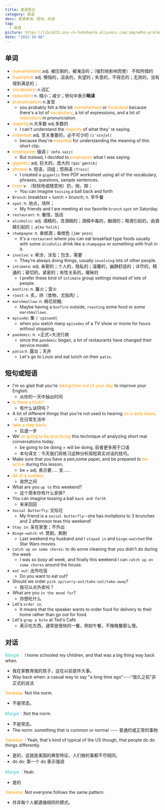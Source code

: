 ```yaml
---
title: 英语笔记
category: 英语
desc: 英语单词，短句，对话
tag:
  - 英语
picture: https://libra321.oss-cn-huhehaote.aliyuncs.com/img/edho-pratama-k-P2ow0S6o4-unsplash%20.jpg
date: "2022-10-08"
---
```


## 单词

- <font color="#ff9900">overwhelmed</font>: adj. 被压倒的，被淹没的；（强烈地影响而使） 不知所措的
- <font color="#ff9900">frustrated</font>: adj. 懊恼的，沮丧的，失望的；失意的，不得志的；无效的，没有得到满足的；
- <font color="#ff9900">vocabulary</font>: n.词汇
- <font color="#ff9900">reduction</font>: n. 缩小；减少；例句中表示**略读**
- <font color="#ff9900">pronunciation</font>: n.发音
  - you probably felt a lttle bit <font color="#ff9900">overwhelmed</font> or <font color="#ff9900">frustrated</font> because there's a lot of <font color="#ff9900">vocabulary</font>, a lot of expressions, and a lot of <font color="#ff9900">reductions</font> in pronunciation.
- <font color="#ff9900">majority</font>:n.大多数 adj.多数的
  - I can't understand the <font color="#ff9900">majority</font> of what they' re saying.
- <font color="#ff9900">essential</font>: adj. 至关重要的，必不可少的 `|ɪˈsɛnʃəl|`
  - because they're <font color="#ff9900">essential</font> for understanding the meaning of this short clip.
- <font color="#ff9900">emphasize</font>: 强调 `|ˈɛmfəˌsaɪz|`
  - But instead, I decided to <font color="#ff9900">emphasize</font> what I was saying.
- <font color="#ff9900">gigantic</font>: adj. 巨大的，庞大的 `|ʤaɪˈgæntɪk|`
- <font color="#ff9900">phrase</font>: n. 短语，词组；惯用语 `|freɪz|`
  - I created a `gigantic` free PDF worksheet using all of the vocabulary, phrases, questions, sample sentences.
- <font color="#ff9900">toss</font>: v. （轻轻地或随意地）扔，抛，掷；
  - You can imagine `tossing` a ball back and forth
- `Brunch`: breakfast + lunch = brunch; n. 早午餐
- `spot`: n. 地点，场所；
  - My friends and I are meeting at our favorite `brunch` `spot` on Saturday.
- `restaurant`: n. 餐馆，饭店
- `alcoholic`: adj. 酒精的，含酒精的；酒精中毒的，酗酒的；喝酒引起的，由酒精引起的 `|ˌælkəˈhɑlɪk|`
- `champagne`: n. 香槟酒；香槟色 `|ʃæmˈpeɪn|`
  - It's a `restaurant` where you can eat breakfast type foods usually with some `alcoholic` drink like a `champagne` or something with fruit in it.
- `involve`: v. 牵涉，涉及；包含，需要
  - They're always doing things, usually `involving` lots of other people.
- `intimate`: adj. 亲密的；个人的，隐私的；温馨的，幽静舒适的；详尽的，精通的；密切的，紧密的；有性关系的，暧昧的
  - I prefer these kind of `intimate` group settings instead of lots of people.
- `bonfire`: n. 篝火；营火
- `roast`: v. 炙，烘（食物，尤指肉）；
- `marshmallow`: n. 棉花软糖;
  - Maybe having a `bonfire` outside, `roasting` some food or some `marshmallows`.
- `episode`: 集 `|ˈɛpɪsəʊd|`
  - when you watch many `episodes` of a TV show or movie for hours without stopping.
- `pandemic`: n. <正式>大流行病
  - since the `pandemic` began, a lot of restaurants have changed their service model.
- `patio`:n. 露台；天井
  - Let's go to Louis and eat lunch on their `patio`.

## 短句或短语

- I'm so glad that you're <font color="#ff9900">taking time out of your day</font> to improve your English.
  - 从你的一天中抽出时间
- <font color="#ff9900">Is there a trick?</font>
  - 有什么诀窍吗？
- A lot of different things that you're not used to hearing <font color="#ff9900">on a daily basis</font>.
  - 在日常生活中
- <font color="#ff9900">take a step back</font>.
  - 后退一步
- We'<font color="#ff9900">.re going to be practicing</font> this technique of analyzing short real conversations today.
  - be going to be doing = will be doing, 前者更多用于口语
  - 本句译文：今天我们将练习这种分析简短真实对话的技巧。
- Make sure that you have a pen,some paper, and be prepared to <font color="#ff9900">be active</font> during this lesson,
  - be + adj. 表示要..... 变......
- <font color="#ff9900">All of a sudden</font>.
  - 突然之间
- What are you `up to` this weekend?
  - 这个周末你有什么安排?
- You can imagine tossing a ball `back and forth`
  - 来来回回
- `Social Butterfly`: 交际花
  - My friend is a `social butterfly`--she has invitations to 3 brunches and 2 afternoon teas this weekend!
- `Stay in`: 呆在家里；不外出
- `Binge-watch`: vt. 煲剧，刷剧
  - Last weekend my husband and I `stayed in` and `binge-watched` the Star Wars movies.
- `Catch up on some chores`: to do some cleaning that you didn’t do during the week
  - I was so busy all week, and finally this weekend I can `catch up on some chores` around the house.
- `eat out`: 出外吃饭
  - Do you want to eat out?
- Should we order `pick up/carry-out/take-out/take-away`?
  - 我可以点外卖吗？
- What are you `in the mood for`?
  - 你想吃什么
- Let's `order in`.
  - It means that the speaker wants to order food for delivery to their home rather than go out for food.
- Let's `grap a bite` at Ted's Cafe.
  - 表示吃东西，通常是很快的一餐，例如午餐，不像晚餐那么慢。

## 对话

<font color="#36bfc4">Margie：</font> I home schooled my children, and that was a big thing way back when.

- 我在家教育我的孩子，这在以前是件大事。
- Way back when: a casual way to say "a long time ago"----“很久之前”非正式的说法

<font color="#ff9900">Vanessa: </font>Not the norm.

- 不是常态。

<font color="#36bfc4">Margie：</font>Not the norm.

- 不是常态。
- The norm: something that is common or normal ---- 普通的或正常的事物

<font color="#ff9900">Vanessa: </font>: Yeah, that's kind of typical of the US though, that people do do things
differently.

- 是的，这就是美国的典型特征，人们做的事都不尽相同。
- do do: 第一个 do 表示强调

<font color="#36bfc4">Margie：</font>Yeah.

- 是的

<font color="#ff9900">Vanessa: </font>Not everyone follows the same pattern.

- 并非每个人都遵循相同的模式。
